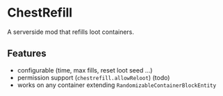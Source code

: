 # ChestRefill
A serverside mod that refills loot containers.

## Features
* configurable (time, max fills, reset loot seed ...)
* permission support (`chestrefill.allowReloot`) (todo)
* works on any container extending `RandomizableContainerBlockEntity`
